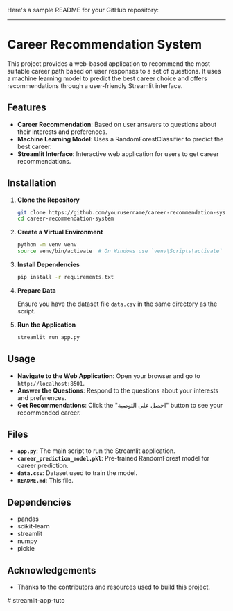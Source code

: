 Here's a sample README for your GitHub repository:

---

# Career Recommendation System

This project provides a web-based application to recommend the most suitable career path based on user responses to a set of questions. It uses a machine learning model to predict the best career choice and offers recommendations through a user-friendly Streamlit interface.

## Features

- **Career Recommendation**: Based on user answers to questions about their interests and preferences.
- **Machine Learning Model**: Uses a RandomForestClassifier to predict the best career.
- **Streamlit Interface**: Interactive web application for users to get career recommendations.

## Installation

1. **Clone the Repository**

   ```bash
   git clone https://github.com/yourusername/career-recommendation-system.git
   cd career-recommendation-system
   ```

2. **Create a Virtual Environment**

   ```bash
   python -m venv venv
   source venv/bin/activate  # On Windows use `venv\Scripts\activate`
   ```

3. **Install Dependencies**

   ```bash
   pip install -r requirements.txt
   ```

4. **Prepare Data**

   Ensure you have the dataset file `data.csv` in the same directory as the script.

5. **Run the Application**

   ```bash
   streamlit run app.py
   ```

## Usage

- **Navigate to the Web Application**: Open your browser and go to `http://localhost:8501`.
- **Answer the Questions**: Respond to the questions about your interests and preferences.
- **Get Recommendations**: Click the "احصل على التوصية" button to see your recommended career.

## Files

- **`app.py`**: The main script to run the Streamlit application.
- **`career_prediction_model.pkl`**: Pre-trained RandomForest model for career prediction.
- **`data.csv`**: Dataset used to train the model.
- **`README.md`**: This file.

## Dependencies

- pandas
- scikit-learn
- streamlit
- numpy
- pickle


## Acknowledgements

- Thanks to the contributors and resources used to build this project.

#   s t r e a m l i t - a p p - t u t o  
 